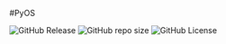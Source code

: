#PyOS

<img alt="GitHub Release" src="https://img.shields.io/github/v/release/Wonk-Studios/PyOS?label=latest%20version">
 <img alt="GitHub repo size" src="https://img.shields.io/github/repo-size/Wonk-Studios/PyOS"> <img alt="GitHub License" src="https://img.shields.io/github/license/Wonk-Studios/PyOS">
</p>
